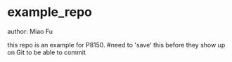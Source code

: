 # example_repo

author: Miao Fu 

this repo is an example for P8150.
#need to 'save' this before they show up on Git to be able to commit 